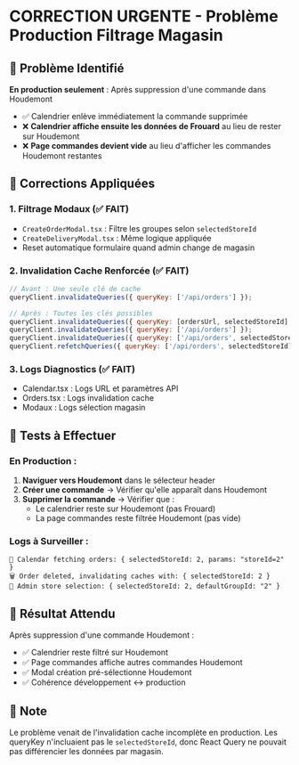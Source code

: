 # CORRECTION URGENTE - Problème Production Filtrage Magasin

## 🚨 Problème Identifié

**En production seulement** : Après suppression d'une commande dans Houdemont
- ✅ Calendrier enlève immédiatement la commande supprimée  
- ❌ **Calendrier affiche ensuite les données de Frouard** au lieu de rester sur Houdemont
- ❌ **Page commandes devient vide** au lieu d'afficher les commandes Houdemont restantes

## 🔧 Corrections Appliquées

### 1. Filtrage Modaux (✅ FAIT)
- `CreateOrderModal.tsx` : Filtre les groupes selon `selectedStoreId`
- `CreateDeliveryModal.tsx` : Même logique appliquée
- Reset automatique formulaire quand admin change de magasin

### 2. Invalidation Cache Renforcée (✅ FAIT)
```javascript
// Avant : Une seule clé de cache
queryClient.invalidateQueries({ queryKey: ['/api/orders'] });

// Après : Toutes les clés possibles
queryClient.invalidateQueries({ queryKey: [ordersUrl, selectedStoreId] });
queryClient.invalidateQueries({ queryKey: ['/api/orders'] });
queryClient.invalidateQueries({ queryKey: ['/api/orders', selectedStoreId] });
queryClient.refetchQueries({ queryKey: ['/api/orders', selectedStoreId] });
```

### 3. Logs Diagnostics (✅ FAIT)
- Calendar.tsx : Logs URL et paramètres API
- Orders.tsx : Logs invalidation cache
- Modaux : Logs sélection magasin

## 🧪 Tests à Effectuer

### En Production :
1. **Naviguer vers Houdemont** dans le sélecteur header
2. **Créer une commande** → Vérifier qu'elle apparaît dans Houdemont
3. **Supprimer la commande** → Vérifier que :
   - Le calendrier reste sur Houdemont (pas Frouard)
   - La page commandes reste filtrée Houdemont (pas vide)

### Logs à Surveiller :
```
📅 Calendar fetching orders: { selectedStoreId: 2, params: "storeId=2" }
🗑️ Order deleted, invalidating caches with: { selectedStoreId: 2 }
🏪 Admin store selection: { selectedStoreId: 2, defaultGroupId: "2" }
```

## 🎯 Résultat Attendu

Après suppression d'une commande Houdemont :
- ✅ Calendrier reste filtré sur Houdemont  
- ✅ Page commandes affiche autres commandes Houdemont
- ✅ Modal création pré-sélectionne Houdemont
- ✅ Cohérence développement ↔ production

## 📝 Note

Le problème venait de l'invalidation cache incomplète en production. Les queryKey n'incluaient pas le `selectedStoreId`, donc React Query ne pouvait pas différencier les données par magasin.